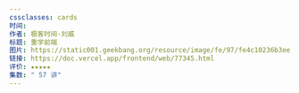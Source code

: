 ```yaml
---
cssclasses: cards
时间: 
作者: 极客时间-刘威
标题: 重学前端
图片: https://static001.geekbang.org/resource/image/fe/97/fe4c10236b3eee473df684dc50610c97.png?x-oss-process=image/resize,w_407,h_407/format,webp
链接: https://doc.vercel.app/frontend/web/77345.html
评价: ★★★★★
集数: " 57 讲"
---
```

